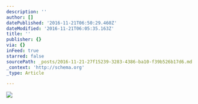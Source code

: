 ```yaml
---
description: ''
author: []
datePublished: '2016-11-21T06:50:29.460Z'
dateModified: '2016-11-21T06:05:35.163Z'
title: ''
publisher: {}
via: {}
inFeed: true
starred: false
sourcePath: _posts/2016-11-21-27f15239-3283-4386-ba10-f39b526b17d6.md
_context: 'http://schema.org'
_type: Article

---
```

![](https://the-grid-user-content.s3-us-west-2.amazonaws.com/ec9ae908-e1f9-49db-87a9-e61a5be0592c.jpg)